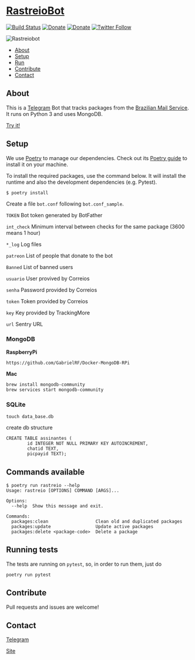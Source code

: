 # [RastreioBot](http://telegram.me/RastreioBot)

[![Build Status](https://github.com/GabrielRF/RastreioBot/actions/workflows/ci.yml/badge.svg)](https://github.com/GabrielRF/RastreioBot/actions/workflows/ci.yml)
[![Donate](https://img.shields.io/static/v1?label=Assine&message=PicPay&color=green)](https://grf.xyz/assine)
[![Donate](https://img.shields.io/static/v1?label=Colabore&message=PicPay&color=brightgreen)](https://grf.xyz/picpay)
[![Twitter Follow](https://img.shields.io/twitter/follow/espadrine.svg?style=social&label=Follow)](https://twitter.com/gabrf)

![Rastreiobot](https://github.com/GabrielRF/RastreioBot/blob/master/imgs/rastreiobot.png?raw=true)

* [About](#about)
* [Setup](#setup)
* [Run](#run)
* [Contribute](#contribute)
* [Contact](#contact)

## About

This is a [Telegram](http://telegram.org) Bot that tracks packages from the [Brazilian Mail Service](https://www.correios.com.br/). It runs on Python 3 and uses MongoDB.

[Try it!](http://telegram.me/RastreioBot)

## Setup

We use [Poetry](https://python-poetry.org/) to manage our dependencies. Check out its [Poetry guide](https://python-poetry.org/docs/#installation) to install it on your machine.

To install the required packages, use the command below. It will install the runtime and also the development dependencies (e.g. Pytest).

```
$ poetry install
```

Create a file `bot.conf` following `bot.conf_sample`.

`TOKEN` Bot token generated by BotFather

`int_check` Minimum interval between checks for the same package (3600 means 1 hour)

`*_log` Log files

`patreon` List of people that donate to the bot

`Banned` List of banned users

`usuario` User provived by Correios

`senha` Password provided by Correios

`token` Token provided by Correios

`key` Key provided by TrackingMore

`url` Sentry URL

### MongoDB

__RaspberryPi__
```
https://github.com/GabrielRF/Docker-MongoDB-RPi
```
__Mac__

```
brew install mongodb-community
brew services start mongodb-community
```

### SQLite


```
touch data_base.db
```

create db structure
```
CREATE TABLE assinantes (
        id INTEGER NOT NULL PRIMARY KEY AUTOINCREMENT,
        chatid TEXT,
        picpayid TEXT);
```

## Commands available

```
$ poetry run rastreio --help
Usage: rastreio [OPTIONS] COMMAND [ARGS]...

Options:
  --help  Show this message and exit.

Commands:
  packages:clean                  Clean old and duplicated packages
  packages:update                 Update active packages
  packages:delete <package-code>  Delete a package
```

## Running tests

The tests are running on `pytest`, so, in order to run them, just do

```
poetry run pytest
```

## Contribute

Pull requests and issues are welcome!

## Contact

[Telegram](http://telegram.me/GabrielRF)

[Site](http://www.gabrf.com)
